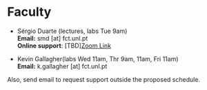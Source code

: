 # Faculty
  
* Sérgio Duarte (lectures, labs Tue 9am)<br />
  **Email:** smd [at] fct.unl.pt<br />
  **Online support**: [TBD][Zoom Link](https://videoconf-colibri.zoom.us/my/smduarte)
  
* Kevin Gallagher(labs Wed 11am, Thr 9am, 11am, Fri 11am)<br />
  **Email:** k.gallagher [at] fct.unl.pt<br />

Also, send email to request support outside the proposed schedule.
